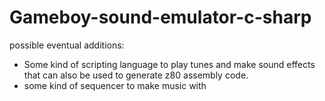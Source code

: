 # Gameboy-sound-emulator-c-sharp


possible eventual additions:
- Some kind of scripting language to play tunes and make sound effects that can also be used to generate z80 assembly code.
- some kind of sequencer to make music with
